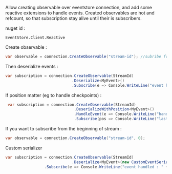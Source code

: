 Allow creating observable over eventstore connection, and add some reactive extensions to handle events. Created observables are hot and refcount, so that subscription stay alive until their is subscribers.

nuget id : 

``` EventStore.Client.Reactive ```

Create observable :

```csharp
var observable = connection.CreateObservable("stream-id"); //subribe from end of stream
```

Then deserialize events :

```csharp
var subscription = connection.CreateObservable(StreamId)
                             .Deserialize<MyEvent>()
                             .Subscribe(e => Console.WriteLine("event handled : " + e.ToString())
```

If position matter (eg to handle checkpoints) :

```csharp
 var subscription = connection.CreateObservable(StreamId)
                              .DeserializeWithPosition<MyEvent>()
                              .HandleEvent(e => Console.WriteLine("handled : " + e.ToString()))
                              .Subscribe(pos => Console.WriteLine("last position handled : " + pos));
```

If you want to subscribe from the beginning of stream :

```csharp
var observable = connection.CreateObservable("stream-id", 0);
```

Custom serializer

```csharp
var subscription = connection.CreateObservable(StreamId)
                             .Deserialize<MyEvent>(new CustomEventSerializer())
			     .Subscribe(e => Console.WriteLine("event handled : " + e.ToString())
```
